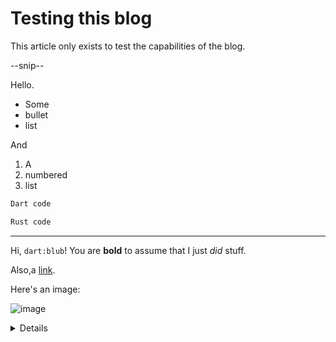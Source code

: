 # Testing this blog

This article only exists to test the capabilities of the blog.

--snip--

Hello.

- Some
- bullet
- list

And

1. A
2. numbered
3. list

```dart
Dart code
```

```rust
Rust code
```

---

Hi, `dart:blub`! You are **bold** to assume that I just _did_ stuff.

Also,a [link](https://example.com).

Here's an image:

![image](https://cataas.com/cat)

<details>
Raw html?
</details>
